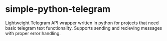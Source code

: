 # simple-python-telegram
Lightweight Telegram API wrapper written in python for projects that need basic telegram text functionality.
Supports sending and recieving messages with proper error handling. 

